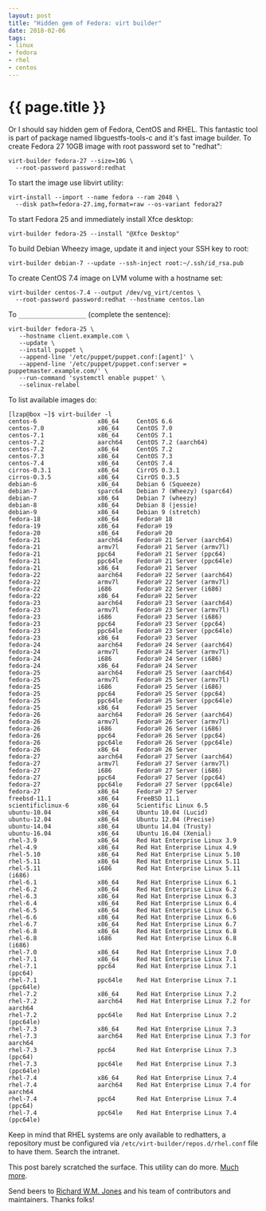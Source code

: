 ```yaml
---
layout: post
title: "Hidden gem of Fedora: virt builder"
date: 2018-02-06
tags:
- linux
- fedora
- rhel
- centos
---
```

{{ page.title }}
================

Or I should say hidden gem of Fedora, CentOS and RHEL. This fantastic tool is
part of package named libguestfs-tools-c and it's fast image builder. To create
Fedora 27 10GB image with root password set to "redhat":

    virt-builder fedora-27 --size=10G \
      --root-password password:redhat

To start the image use libvirt utility:

    virt-install --import --name fedora --ram 2048 \
      --disk path=fedora-27.img,format=raw --os-variant fedora27

To start Fedora 25 and immediately install Xfce desktop:

    virt-builder fedora-25 --install "@Xfce Desktop"

To build Debian Wheezy image, update it and inject your SSH key to root:

    virt-builder debian-7 --update --ssh-inject root:~/.ssh/id_rsa.pub

To create CentOS 7.4 image on LVM volume with a hostname set:

    virt-builder centos-7.4 --output /dev/vg_virt/centos \
      --root-password password:redhat --hostname centos.lan

To `___________________` (complete the sentence):

    virt-builder fedora-25 \
       --hostname client.example.com \
       --update \
       --install puppet \
       --append-line '/etc/puppet/puppet.conf:[agent]' \
       --append-line '/etc/puppet/puppet.conf:server = puppetmaster.example.com/' \
       --run-command 'systemctl enable puppet' \
       --selinux-relabel

To list available images do:

    [lzap@box ~]$ virt-builder -l
    centos-6                 x86_64     CentOS 6.6
    centos-7.0               x86_64     CentOS 7.0
    centos-7.1               x86_64     CentOS 7.1
    centos-7.2               aarch64    CentOS 7.2 (aarch64)
    centos-7.2               x86_64     CentOS 7.2
    centos-7.3               x86_64     CentOS 7.3
    centos-7.4               x86_64     CentOS 7.4
    cirros-0.3.1             x86_64     CirrOS 0.3.1
    cirros-0.3.5             x86_64     CirrOS 0.3.5
    debian-6                 x86_64     Debian 6 (Squeeze)
    debian-7                 sparc64    Debian 7 (Wheezy) (sparc64)
    debian-7                 x86_64     Debian 7 (wheezy)
    debian-8                 x86_64     Debian 8 (jessie)
    debian-9                 x86_64     Debian 9 (stretch)
    fedora-18                x86_64     Fedora® 18
    fedora-19                x86_64     Fedora® 19
    fedora-20                x86_64     Fedora® 20
    fedora-21                aarch64    Fedora® 21 Server (aarch64)
    fedora-21                armv7l     Fedora® 21 Server (armv7l)
    fedora-21                ppc64      Fedora® 21 Server (ppc64)
    fedora-21                ppc64le    Fedora® 21 Server (ppc64le)
    fedora-21                x86_64     Fedora® 21 Server
    fedora-22                aarch64    Fedora® 22 Server (aarch64)
    fedora-22                armv7l     Fedora® 22 Server (armv7l)
    fedora-22                i686       Fedora® 22 Server (i686)
    fedora-22                x86_64     Fedora® 22 Server
    fedora-23                aarch64    Fedora® 23 Server (aarch64)
    fedora-23                armv7l     Fedora® 23 Server (armv7l)
    fedora-23                i686       Fedora® 23 Server (i686)
    fedora-23                ppc64      Fedora® 23 Server (ppc64)
    fedora-23                ppc64le    Fedora® 23 Server (ppc64le)
    fedora-23                x86_64     Fedora® 23 Server
    fedora-24                aarch64    Fedora® 24 Server (aarch64)
    fedora-24                armv7l     Fedora® 24 Server (armv7l)
    fedora-24                i686       Fedora® 24 Server (i686)
    fedora-24                x86_64     Fedora® 24 Server
    fedora-25                aarch64    Fedora® 25 Server (aarch64)
    fedora-25                armv7l     Fedora® 25 Server (armv7l)
    fedora-25                i686       Fedora® 25 Server (i686)
    fedora-25                ppc64      Fedora® 25 Server (ppc64)
    fedora-25                ppc64le    Fedora® 25 Server (ppc64le)
    fedora-25                x86_64     Fedora® 25 Server
    fedora-26                aarch64    Fedora® 26 Server (aarch64)
    fedora-26                armv7l     Fedora® 26 Server (armv7l)
    fedora-26                i686       Fedora® 26 Server (i686)
    fedora-26                ppc64      Fedora® 26 Server (ppc64)
    fedora-26                ppc64le    Fedora® 26 Server (ppc64le)
    fedora-26                x86_64     Fedora® 26 Server
    fedora-27                aarch64    Fedora® 27 Server (aarch64)
    fedora-27                armv7l     Fedora® 27 Server (armv7l)
    fedora-27                i686       Fedora® 27 Server (i686)
    fedora-27                ppc64      Fedora® 27 Server (ppc64)
    fedora-27                ppc64le    Fedora® 27 Server (ppc64le)
    fedora-27                x86_64     Fedora® 27 Server
    freebsd-11.1             x86_64     FreeBSD 11.1
    scientificlinux-6        x86_64     Scientific Linux 6.5
    ubuntu-10.04             x86_64     Ubuntu 10.04 (Lucid)
    ubuntu-12.04             x86_64     Ubuntu 12.04 (Precise)
    ubuntu-14.04             x86_64     Ubuntu 14.04 (Trusty)
    ubuntu-16.04             x86_64     Ubuntu 16.04 (Xenial)
    rhel-3.9                 x86_64     Red Hat Enterprise Linux 3.9
    rhel-4.9                 x86_64     Red Hat Enterprise Linux 4.9
    rhel-5.10                x86_64     Red Hat Enterprise Linux 5.10
    rhel-5.11                x86_64     Red Hat Enterprise Linux 5.11
    rhel-5.11                i686       Red Hat Enterprise Linux 5.11 (i686)
    rhel-6.1                 x86_64     Red Hat Enterprise Linux 6.1
    rhel-6.2                 x86_64     Red Hat Enterprise Linux 6.2
    rhel-6.3                 x86_64     Red Hat Enterprise Linux 6.3
    rhel-6.4                 x86_64     Red Hat Enterprise Linux 6.4
    rhel-6.5                 x86_64     Red Hat Enterprise Linux 6.5
    rhel-6.6                 x86_64     Red Hat Enterprise Linux 6.6
    rhel-6.7                 x86_64     Red Hat Enterprise Linux 6.7
    rhel-6.8                 x86_64     Red Hat Enterprise Linux 6.8
    rhel-6.8                 i686       Red Hat Enterprise Linux 6.8 (i686)
    rhel-7.0                 x86_64     Red Hat Enterprise Linux 7.0
    rhel-7.1                 x86_64     Red Hat Enterprise Linux 7.1
    rhel-7.1                 ppc64      Red Hat Enterprise Linux 7.1 (ppc64)
    rhel-7.1                 ppc64le    Red Hat Enterprise Linux 7.1 (ppc64le)
    rhel-7.2                 x86_64     Red Hat Enterprise Linux 7.2
    rhel-7.2                 aarch64    Red Hat Enterprise Linux 7.2 for aarch64
    rhel-7.2                 ppc64le    Red Hat Enterprise Linux 7.2 (ppc64le)
    rhel-7.3                 x86_64     Red Hat Enterprise Linux 7.3
    rhel-7.3                 aarch64    Red Hat Enterprise Linux 7.3 for aarch64
    rhel-7.3                 ppc64      Red Hat Enterprise Linux 7.3 (ppc64)
    rhel-7.3                 ppc64le    Red Hat Enterprise Linux 7.3 (ppc64le)
    rhel-7.4                 x86_64     Red Hat Enterprise Linux 7.4
    rhel-7.4                 aarch64    Red Hat Enterprise Linux 7.4 for aarch64
    rhel-7.4                 ppc64      Red Hat Enterprise Linux 7.4 (ppc64)
    rhel-7.4                 ppc64le    Red Hat Enterprise Linux 7.4 (ppc64le)

Keep in mind that RHEL systems are only available to redhatters, a repository
must be configured via `/etc/virt-builder/repos.d/rhel.conf` file to have them.
Search the intranet.

This post barely scratched the surface. This utility can do more. [Much
more](http://libguestfs.org/virt-builder.1.html).

Send beers to [Richard W.M. Jones](http://people.redhat.com/~rjones/) and his team
of contributors and maintainers. Thanks folks!
